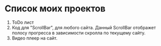 # Список моих проектов 

1. ToDo лист
2. Код для "ScrollBar", для любого сайта. Данный ScrollBar отображет полосу прогресса в зависимости скролла по текущему сайту.
3. Видео плеер на сайт.
